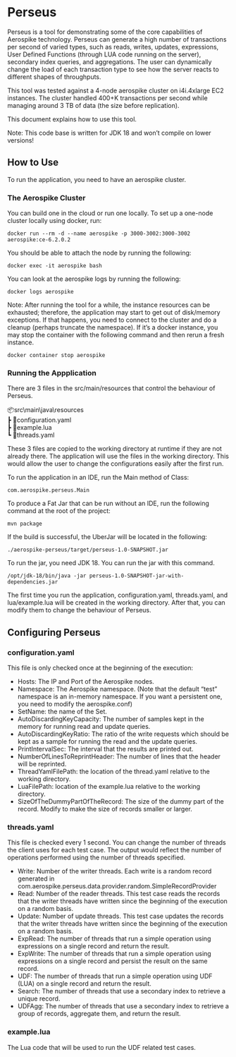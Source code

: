 # Perseus
Perseus is a tool for demonstrating some of the core capabilities of Aerospike technology. Perseus can generate a high number of transactions per second of varied types, such as reads, writes, updates, expressions, User Defined Functions (through LUA code running on the server), secondary index queries, and aggregations. The user can dynamically change the load of each transaction type to see how the server reacts to different shapes of throughputs. 

This tool was tested against a 4-node aerospike cluster on i4i.4xlarge EC2 instances. The cluster handled 400+K transactions per second while managing around 3 TB of data (the size before replication). 

This document explains how to use this tool.

Note: This code base is written for JDK 18 and won’t compile on lower versions!

## How to Use

To run the application, you need to have an aerospike cluster. 

### The Aerospike Cluster
You can build one in the cloud or run one locally. To set up a one-node cluster locally using docker, run: 

```docker run --rm -d --name aerospike -p 3000-3002:3000-3002 aerospike:ce-6.2.0.2```

You should be able to attach the node by running the following:

```docker exec -it aerospike bash ```

You can look at the aerospike logs by running the following:

```docker logs aerospike```

Note: After running the tool for a while, the instance resources can be exhausted; therefore, the application may start to get out of disk/memory exceptions. If that happens, you need to connect to the cluster and do a cleanup (perhaps truncate the namespace). If it’s a docker instance, you may stop the container with the following command and then rerun a fresh instance. 

```docker container stop aerospike```

### Running the Appplication
There are 3 files in the src/main/resources that control the behaviour of Perseus. 

📦src\main\java\resources\
┣ 📜configuration.yaml\
┣ 📜example.lua\
┗ 📜threads.yaml

These 3 files are copied to the working directory at runtime if they are not already there. The application will use the files in the working directory. This would allow the user to change the configurations easily after the first run. 

To run the application in an IDE, run the Main method of Class:

```com.aerospike.perseus.Main```

To produce a Fat Jar that can be run without an IDE, run the following command at the root of the project:

```mvn package```
 
If the build is successful, the UberJar will be located in the following:

```./aerospike-perseus/target/perseus-1.0-SNAPSHOT.jar```

To run the jar, you need JDK 18. You can run the jar with this command.

```/opt/jdk-18/bin/java -jar perseus-1.0-SNAPSHOT-jar-with-dependencies.jar ```

The first time you run the application, configuration.yaml, threads.yaml, and lua/example.lua will be created in the working directory. After that, you can modify them to change the behaviour of Perseus.

## Configuring Perseus
### configuration.yaml
This file is only checked once at the beginning of the execution:
- Hosts: The IP and Port of the Aerospike nodes.
- Namespace: The Aerospike namespace. (Note that the default “test” namespace is an in-memory namespace. If you want a persistent one, you need to modify the aerospike.conf) 
- SetName: the name of the Set. 
- AutoDiscardingKeyCapacity: The number of samples kept in the memory for running read and update queries. 
- AutoDiscardingKeyRatio: The ratio of the write requests which should be kept as a sample for running the read and the update queries. 
- PrintIntervalSec: The interval that the results are printed out. 
- NumberOfLinesToReprintHeader: The number of lines that the header will be reprinted. 
- ThreadYamlFilePath: the location of the thread.yaml relative to the working directory. 
- LuaFilePath: location of the example.lua relative to the working directory. 
- SizeOfTheDummyPartOfTheRecord: The size of the dummy part of the record. Modify to make the size of records smaller or larger. 

### threads.yaml
This file is checked every 1 second. You can change the number of threads the client uses for each test case. The output would reflect the number of operations performed using the number of threads specified.
- Write: Number of the writer threads. Each write is a random record generated in com.aerospike.perseus.data.provider.random.SimpleRecordProvider
- Read: Number of the reader threads. This test case reads the records that the writer threads have written since the beginning of the execution on a random basis. 
- Update: Number of update threads. This test case updates the records that the writer threads have written since the beginning of the execution on a random basis. 
- ExpRead: The number of threads that run a simple operation using expressions on a single record and return the result.
- ExpWrite: The number of threads that run a simple operation using expressions on a single record and persist the result on the same record.
- UDF: The number of threads that run a simple operation using UDF (LUA) on a single record and return the result.
- Search: The number of threads that use a secondary index to retrieve a unique record. 
- UDFAgg: The number of threads that use a secondary index to retrieve a group of records, aggregate them, and return the result. 

### example.lua
The Lua code that will be used to run the UDF related test cases.
